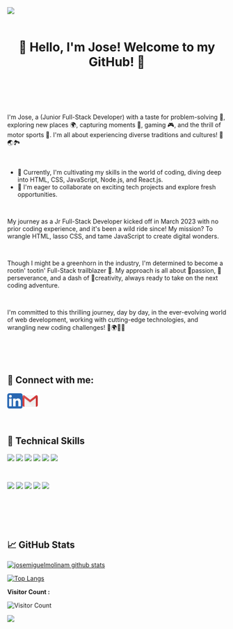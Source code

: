 <img src="https://imgur.com/1tVNKvd.png">
</br>

</br>

<div align="center">
<h1 align="center">🚀 Hello, I'm Jose! Welcome to my GitHub! 👋</h1>
</div>


</br>

</br>

</br>

</br>


I'm Jose, a (Junior Full-Stack Developer) with a taste for problem-solving 🧩, exploring new places 🌍, capturing moments 📸, gaming 🎮, and the thrill of motor sports 🏁. I'm all about experiencing diverse traditions and cultures! 🌮🌏🏞️

</br>

- 🌱 Currently, I'm cultivating my skills in the world of coding, diving deep into HTML, CSS, JavaScript, Node.js, and React.js.
- 👯 I'm eager to collaborate on exciting tech projects and explore fresh opportunities.

</br>

My journey as a Jr Full-Stack Developer kicked off in March 2023 with no prior coding experience, and it's been a wild ride since! My mission? To wrangle HTML, lasso CSS, and tame JavaScript to create digital wonders.

</br>

Though I might be a greenhorn in the industry, I'm determined to become a rootin' tootin' Full-Stack trailblazer 🤠. My approach is all about 🚀passion, 🌟perseverance, and a dash of 🤖creativity, always ready to take on the next coding adventure.

</br>

I'm committed to this thrilling journey, day by day, in the ever-evolving world of web development, working with cutting-edge technologies, and wrangling new coding challenges! 🚀🌍🤖🔥


</br>

</br>

</br>

## 🤝 Connect with me:

<a href="https://www.linkedin.com/in/jose-molina-morales/"><img align="left" src="https://raw.githubusercontent.com/deepajarout/deepajarout/main/5296501_linkedin_network_linkedin logo_icon.png" alt="josemiguelmolinam | LinkedIn" width="35px"/></a>

<a href="mailto:josewebdeveloper3@gmail.com"><img align="left" src="https://raw.githubusercontent.com/deepajarout/deepajarout/main/2993691_brand_brands_gmail_logo_logos_icon.png" alt="deepa jarout | Gmail" width="35px"/></a>


</br>

</br>

</br>

</br>

## 💼 Technical Skills

![](https://img.shields.io/badge/Framework-node.js-informational?style=flat&logo=node.js&logoColor=white)
![](https://img.shields.io/badge/Code-React-informational?style=flat&logo=react&color=61DAFB)
![](https://img.shields.io/badge/Code-JavaScript-informational?style=flat&logo=JavaScript&color=F7DF1E)
![](https://img.shields.io/badge/Code-HTML5-informational?style=flat&logo=HTML5&color=E34F26)
![](https://img.shields.io/badge/Code-MySQL-informational?style=flat&logo=PostgreSQL&color=336791)
![](https://img.shields.io/badge/code-JWT-informational?style=flat&logo=JSON%20web%20tokens)


</br>

![](https://img.shields.io/badge/Style-CSS3-informational?style=flat&logo=CSS3&color=1572B6)
![](https://img.shields.io/badge/Tools-NPM-informational?style=flat&logo=NPM&color=CB3837)
![](https://img.shields.io/badge/Tools-Git-informational?style=flat&logo=Git&color=F05032)
![](https://img.shields.io/badge/Tools-GitHub-informational?style=flat&logo=GitHub&color=181717)
![](https://img.shields.io/badge/Tools-github-informational?style=flat&logo=github&logoColor=white)




</br>




</br>





</br>




</br>


## 📈 GitHub Stats 

[![josemiguelmolinam github stats](https://github-readme-stats.vercel.app/api?username=josemiguelmolinam)](https://github.com/josemiguelmolinam)

[![Top Langs](https://github-readme-stats.vercel.app/api/top-langs/?username=josemiguelmolinam&layout=compact)](https://github.com/josemiguelmolinam)



**Visitor Count :**
<br>

![Visitor Count](https://profile-counter.glitch.me/{josemiguelmolinam}/count.svg) 

<img src="https://img.shields.io/github/followers/josemiguelmolinam">







